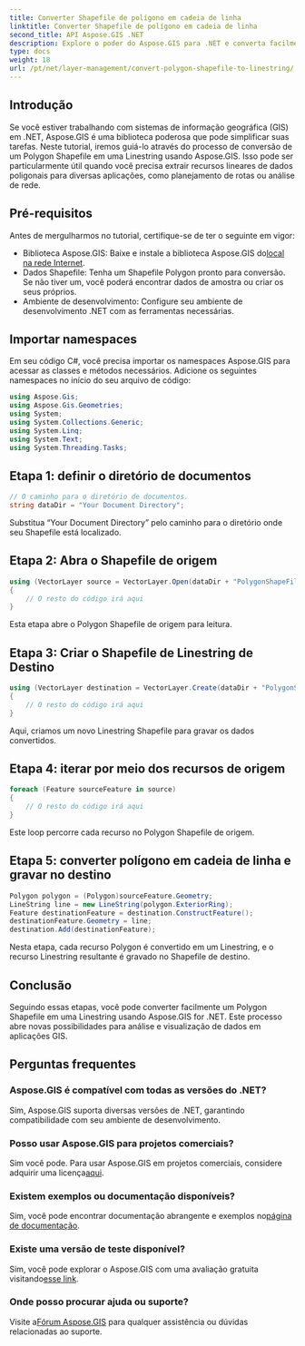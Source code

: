 ```yaml
---
title: Converter Shapefile de polígono em cadeia de linha
linktitle: Converter Shapefile de polígono em cadeia de linha
second_title: API Aspose.GIS .NET
description: Explore o poder do Aspose.GIS para .NET e converta facilmente Polygon Shapefiles em Linestrings. Aumente o seu desenvolvimento GIS hoje!
type: docs
weight: 18
url: /pt/net/layer-management/convert-polygon-shapefile-to-linestring/
---
```

## Introdução
Se você estiver trabalhando com sistemas de informação geográfica (GIS) em .NET, Aspose.GIS é uma biblioteca poderosa que pode simplificar suas tarefas. Neste tutorial, iremos guiá-lo através do processo de conversão de um Polygon Shapefile em uma Linestring usando Aspose.GIS. Isso pode ser particularmente útil quando você precisa extrair recursos lineares de dados poligonais para diversas aplicações, como planejamento de rotas ou análise de rede.
## Pré-requisitos
Antes de mergulharmos no tutorial, certifique-se de ter o seguinte em vigor:
-  Biblioteca Aspose.GIS: Baixe e instale a biblioteca Aspose.GIS do[local na rede Internet](https://releases.aspose.com/gis/net/).
- Dados Shapefile: Tenha um Shapefile Polygon pronto para conversão. Se não tiver um, você poderá encontrar dados de amostra ou criar os seus próprios.
- Ambiente de desenvolvimento: Configure seu ambiente de desenvolvimento .NET com as ferramentas necessárias.
## Importar namespaces
Em seu código C#, você precisa importar os namespaces Aspose.GIS para acessar as classes e métodos necessários. Adicione os seguintes namespaces no início do seu arquivo de código:
```csharp
using Aspose.Gis;
using Aspose.Gis.Geometries;
using System;
using System.Collections.Generic;
using System.Linq;
using System.Text;
using System.Threading.Tasks;
```
## Etapa 1: definir o diretório de documentos
```csharp
// O caminho para o diretório de documentos.
string dataDir = "Your Document Directory";
```
Substitua “Your Document Directory” pelo caminho para o diretório onde seu Shapefile está localizado.
## Etapa 2: Abra o Shapefile de origem
```csharp
using (VectorLayer source = VectorLayer.Open(dataDir + "PolygonShapeFile.shp", Drivers.Shapefile))
{
    // O resto do código irá aqui
}
```
Esta etapa abre o Polygon Shapefile de origem para leitura.
## Etapa 3: Criar o Shapefile de Linestring de Destino
```csharp
using (VectorLayer destination = VectorLayer.Create(dataDir + "PolygonShapeFileToLineShapeFile_out.shp", Drivers.Shapefile))
{
    // O resto do código irá aqui
}
```
Aqui, criamos um novo Linestring Shapefile para gravar os dados convertidos.
## Etapa 4: iterar por meio dos recursos de origem
```csharp
foreach (Feature sourceFeature in source)
{
    // O resto do código irá aqui
}
```
Este loop percorre cada recurso no Polygon Shapefile de origem.
## Etapa 5: converter polígono em cadeia de linha e gravar no destino
```csharp
Polygon polygon = (Polygon)sourceFeature.Geometry;
LineString line = new LineString(polygon.ExteriorRing);
Feature destinationFeature = destination.ConstructFeature();
destinationFeature.Geometry = line;
destination.Add(destinationFeature);
```
Nesta etapa, cada recurso Polygon é convertido em um Linestring, e o recurso Linestring resultante é gravado no Shapefile de destino.
## Conclusão
Seguindo essas etapas, você pode converter facilmente um Polygon Shapefile em uma Linestring usando Aspose.GIS for .NET. Este processo abre novas possibilidades para análise e visualização de dados em aplicações GIS.

## Perguntas frequentes
### Aspose.GIS é compatível com todas as versões do .NET?
Sim, Aspose.GIS suporta diversas versões de .NET, garantindo compatibilidade com seu ambiente de desenvolvimento.
### Posso usar Aspose.GIS para projetos comerciais?
 Sim você pode. Para usar Aspose.GIS em projetos comerciais, considere adquirir uma licença[aqui](https://purchase.aspose.com/buy).
### Existem exemplos ou documentação disponíveis?
 Sim, você pode encontrar documentação abrangente e exemplos no[página de documentação](https://reference.aspose.com/gis/net/).
### Existe uma versão de teste disponível?
 Sim, você pode explorar o Aspose.GIS com uma avaliação gratuita visitando[esse link](https://releases.aspose.com/).
### Onde posso procurar ajuda ou suporte?
 Visite a[Fórum Aspose.GIS](https://forum.aspose.com/c/gis/33) para qualquer assistência ou dúvidas relacionadas ao suporte.